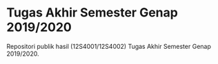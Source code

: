 # Tugas Akhir Semester Genap 2019/2020
Repositori publik hasil (12S4001/12S4002) Tugas Akhir Semester Genap 2019/2020.
